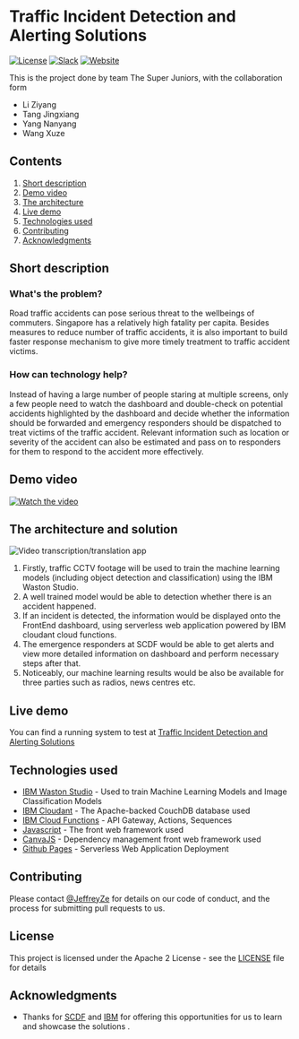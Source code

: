 


# Traffic Incident Detection and Alerting Solutions


[![License](https://img.shields.io/badge/License-Apache2-blue.svg)](https://www.apache.org/licenses/LICENSE-2.0) [![Slack](https://img.shields.io/badge/Join-Slack-blue)](https://callforcode.org/slack) [![Website](https://img.shields.io/badge/View-Website-blue)](https://jeffreyze.github.io/SCDFxIBM-Call-for-Code-2020/)

This is the project done by team The Super Juniors, with the collaboration form 
- Li Ziyang
- Tang Jingxiang 
- Yang Nanyang
- Wang Xuze

## Contents

1. [Short description](#short-description)
1. [Demo video](#demo-video)
1. [The architecture](#the-architecture)
1. [Live demo](#live-demo)
1. [Technologies used](#technologies-used)
1. [Contributing](#contributing)
1. [Acknowledgments](#acknowledgments)

## Short description

### What's the problem?

Road traffic accidents can pose serious threat to the wellbeings of commuters. Singapore has a relatively high fatality per capita. Besides measures to reduce number of traffic accidents, it is also important to build faster response mechanism to give more timely treatment to traffic accident victims.

### How can technology help?

 Instead of having a large number of people staring at multiple screens, only a few people need to watch the dashboard and double-check on potential accidents highlighted by the dashboard and decide whether the information should be forwarded and emergency responders should be dispatched to treat victims of the traffic accident. Relevant information such as location or severity of the accident can also be estimated and pass on to responders for them to respond to the accident more effectively.


## Demo video

[![Watch the video](https://github.com/JeffreyZe/The-Super-Juniors-Traffic-Incident-Detection-and-Alerting-Solutions_SCDFXIBM/tree/master/src/cover.png)](https://youtu.be/)

## The architecture and solution

![Video transcription/translation app](https://github.com/JeffreyZe/The-Super-Juniors-Traffic-Incident-Detection-and-Alerting-Solutions_SCDFXIBM/tree/master/src/solution.png)

1. Firstly, traffic CCTV footage will be used to train the machine learning models (including object detection and classification) using the IBM Waston Studio.
2. A well trained model would be able to detection whether there is an accident happened. 
3. If an incident is detected, the information would be displayed onto the FrontEnd dashboard, using serverless web application powered by IBM cloudant cloud functions. 
4. The emergence responders at SCDF would be able to get alerts and view more detailed information on dashboard and perform necessary steps after that.
5. Noticeably, our machine learning results would be also be available for three parties such as radios, news centres etc.


## Live demo

You can find a running system to test at [Traffic Incident Detection and Alerting Solutions](https://jeffreyze.github.io/SCDFxIBM-Call-for-Code-2020/)

## Technologies used

* [IBM Waston Studio](https://rometools.github.io/rome/) - Used to train Machine Learning Models and Image Classification Models
* [IBM Cloudant](https://cloud.ibm.com/catalog?search=cloudant#search_results) - The Apache-backed CouchDB database used
* [IBM Cloud Functions](https://cloud.ibm.com/catalog?search=cloud%20functions#search_results) - API Gateway, Actions, Sequences
* [Javascript](https://www.javascript.com/) - The front web framework used
* [CanvaJS](https://canvasjs.com/) - Dependency management
front web framework used
* [Github Pages](https://pages.github.com/) - Serverless Web Application Deployment



## Contributing

Please contact [@JeffreyZe](https://github.com/JeffreyZe) for details on our code of conduct, and the process for submitting pull requests to us.


## License

This project is licensed under the Apache 2 License - see the [LICENSE](LICENSE) file for details

## Acknowledgments

* Thanks for [SCDF](https://SCDF.gov.sg) and [IBM](https://www.ibm.com/sg-en) for offering this opportunities for us to learn and showcase the solutions .
